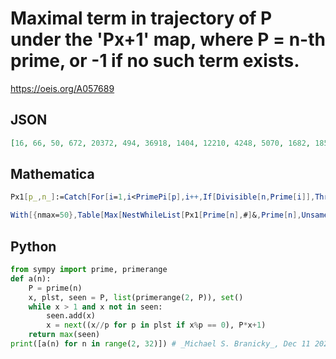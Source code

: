 # Maximal term in trajectory of P under the 'Px\+1' map, where P \= n\-th prime, or \-1 if no such term exists\.
https://oeis.org/A057689
## JSON
```JSON
[16, 66, 50, 672, 20372, 494, 36918, 1404, 12210, 4248, 5070, 1682, 1850, 2210, 35882, 102720, 94484303672, 30084, 178992, 5330, 246560, 6890, 294253314, 8416400, 515202, 134004, 2810784, 2810883506682183650, 377198408, 320168]
```
## Mathematica
```Mathematica
Px1[p_,n_]:=Catch[For[i=1,i<PrimePi[p],i++,If[Divisible[n,Prime[i]],Throw[n/Prime[i]]]];p*n+1];
```
```Mathematica
With[{nmax=50},Table[Max[NestWhileList[Px1[Prime[n],#]&,Prime[n],UnsameQ,All]],{n,2,nmax}]] (* _Paolo Xausa_, Dec 11 2023 *)
```
## Python
```Python
from sympy import prime, primerange
def a(n):
    P = prime(n)
    x, plst, seen = P, list(primerange(2, P)), set()
    while x > 1 and x not in seen:
        seen.add(x)
        x = next((x//p for p in plst if x%p == 0), P*x+1)
    return max(seen)
print([a(n) for n in range(2, 32)]) # _Michael S. Branicky_, Dec 11 2023
```
